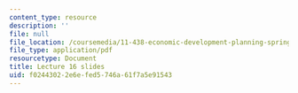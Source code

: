 ```yaml
---
content_type: resource
description: ''
file: null
file_location: /coursemedia/11-438-economic-development-planning-spring-2020/f02443022e6efed5746a61f7a5e91543_MIT11_438s20_lec16.pdf
file_type: application/pdf
resourcetype: Document
title: Lecture 16 slides
uid: f0244302-2e6e-fed5-746a-61f7a5e91543
---
```

